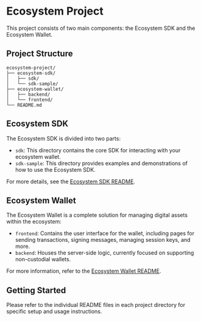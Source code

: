 # Ecosystem Project

This project consists of two main components: the Ecosystem SDK and the Ecosystem Wallet.

## Project Structure

```
ecosystem-project/
├── ecosystem-sdk/
│   ├── sdk/
│   └── sdk-sample/
├── ecosystem-wallet/
│   ├── backend/
│   └── frontend/
└── README.md
```

## Ecosystem SDK

The Ecosystem SDK is divided into two parts:

- `sdk`: This directory contains the core SDK for interacting with your ecosystem wallet.
- `sdk-sample`: This directory provides examples and demonstrations of how to use the Ecosystem SDK.

For more details, see the [Ecosystem SDK README](./ecosystem-sdk/README.md).

## Ecosystem Wallet

The Ecosystem Wallet is a complete solution for managing digital assets within the ecosystem:

- `frontend`: Contains the user interface for the wallet, including pages for sending transactions, signing messages, managing session keys, and more.
- `backend`: Houses the server-side logic, currently focused on supporting non-custodial wallets.

For more information, refer to the [Ecosystem Wallet README](./ecosystem-wallet/README.md).

## Getting Started

Please refer to the individual README files in each project directory for specific setup and usage instructions.